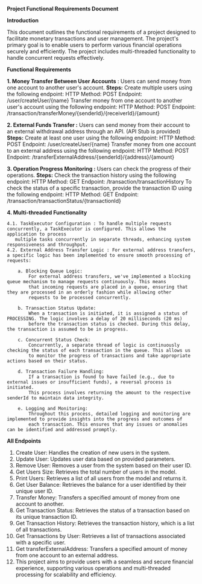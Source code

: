 **Project Functional Requirements Document**

**Introduction**

This document outlines the functional requirements of a project designed to facilitate monetary transactions and user management. The project's primary goal is to enable users to perform various financial operations securely and efficiently. The project includes multi-threaded functionality to handle concurrent requests effectively.

**Functional Requirements**

**1. Money Transfer Between User Accounts** : Users can send money from one account to another user's account.
        **Steps:**
        Create multiple users using the following endpoint:
        HTTP Method: POST
        Endpoint: /user/createUser/{name}
        Transfer money from one account to another user's account using the following endpoint:
        HTTP Method: POST
        Endpoint: /transaction/transferMoney/{senderId}/{receiverId}/{amount}
				
**2. External Funds Transfer :** Users can send money from their account to an external withdrawal address through an API. (API Stub is provided)
        **Steps:**
        Create at least one user using the following endpoint:
        HTTP Method: POST
        Endpoint: /user/createUser/{name}
        Transfer money from one account to an external address using the following endpoint:
        HTTP Method: POST
        Endpoint: /transferExternalAddress/{senderId}/{address}/{amount}
				
**3. Operation Progress Monitoring :** Users can check the progress of their operations.
        **Steps:**
        Check the transaction history using the following endpoint:
        HTTP Method: GET
        Endpoint: /transaction/transactionHistory
        To check the status of a specific transaction, provide the transaction ID using the following endpoint:
        HTTP Method: GET
        Endpoint: /transaction/transactionStatus/{transactionId}

**4. Multi-threaded Functionality**

    4.1. TaskExecutor Configuration : To handle multiple requests concurrently, a TaskExecutor is configured. This allows the application to process
       multiple tasks concurrently in separate threads, enhancing system responsiveness and throughput.
    4.2. External Address Transfer Logic : For external address transfers, a specific logic has been implemented to ensure smooth processing of requests:
		
        a. Blocking Queue Logic: 
    		For external address transfers, we've implemented a blocking queue mechanism to manage requests continuously. This means 
    		that incoming requests are placed in a queue, ensuring that they are processed in an orderly fashion while allowing other 
    		requests to be processed concurrently.
			
    	b. Transaction Status Update: 
    		When a transaction is initiated, it is assigned a status of PROCESSING. The logic involves a delay of 20 milliseconds (20 ms) 
    		before the transaction status is checked. During this delay, the transaction is assumed to be in progress.
			
    	c. Concurrent Status Check: 
    		Concurrently, a separate thread of logic is continuously checking the status of each transaction in the queue. This allows us 
    		to monitor the progress of transactions and take appropriate actions based on their status.
			
    	d. Transaction Failure Handling: 
    		If a transaction is found to have failed (e.g., due to external issues or insufficient funds), a reversal process is initiated. 
    		This process involves returning the amount to the respective senderId to maintain data integrity.
			
    	e. Logging and Monitoring: 
    		Throughout this process, detailed logging and monitoring are implemented to provide insights into the progress and outcomes of 
    		each transaction. This ensures that any issues or anomalies can be identified and addressed promptly.

**All Endpoints**

1. Create User: Handles the creation of new users in the system.
2. Update User: Updates user data based on provided parameters.
3. Remove User: Removes a user from the system based on their user ID.
4. Get Users Size: Retrieves the total number of users in the model.
5. Print Users: Retrieves a list of all users from the model and returns it.
6. Get User Balance: Retrieves the balance for a user identified by their unique user ID.
7. Transfer Money: Transfers a specified amount of money from one account to another.
8. Get Transaction Status: Retrieves the status of a transaction based on its unique transaction ID.
9. Get Transaction History: Retrieves the transaction history, which is a list of all transactions.
10. Get Transactions by User: Retrieves a list of transactions associated with a specific user.
11. Get transferExternalAddress: Transfers a specified amount of money from one account to an external address.
12. This project aims to provide users with a seamless and secure financial experience, supporting various operations and multi-threaded processing for scalability and efficiency.
